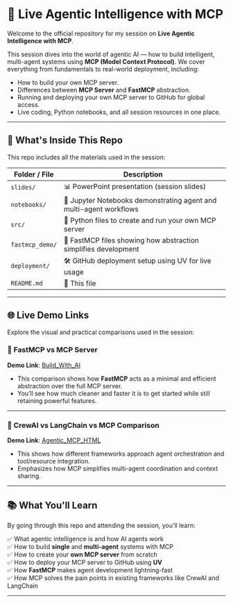 # 🧠 Live Agentic Intelligence with MCP

Welcome to the official repository for my session on **Live Agentic Intelligence with MCP**.

This session dives into the world of agentic AI — how to build intelligent, multi-agent systems using **MCP (Model Context Protocol)**. We cover everything from fundamentals to real-world deployment, including:

- How to build your own MCP server.
- Differences between **MCP Server** and **FastMCP** abstraction.
- Running and deploying your own MCP server to GitHub for global access.
- Live coding, Python notebooks, and all session resources in one place.

---

## 📁 What's Inside This Repo

This repo includes all the materials used in the session:

| Folder / File         | Description                                                                 |
|------------------------|-----------------------------------------------------------------------------|
| `slides/`              | 📊 PowerPoint presentation (session slides)                                |
| `notebooks/`           | 📓 Jupyter Notebooks demonstrating agent and multi-agent workflows          |
| `src/`                 | 🐍 Python files to create and run your own MCP server                       |
| `fastmcp_demo/`        | 🚀 FastMCP files showing how abstraction simplifies development             |
| `deployment/`          | 🛠️ GitHub deployment setup using UV for live usage                         |
| `README.md`            | 📘 This file                                                                 |

---

## 🌐 Live Demo Links

Explore the visual and practical comparisons used in the session:

### 🔹 FastMCP vs MCP Server

**Demo Link**: [Build_With_AI](https://goutham-nivass.github.io/Build_With_AI/)

- This comparison shows how **FastMCP** acts as a minimal and efficient abstraction over the full MCP server.
- You’ll see how much cleaner and faster it is to get started while still retaining powerful features.

---

### 🔹 CrewAI vs LangChain vs MCP Comparison

**Demo Link**: [Agentic_MCP_HTML](https://goutham-nivass.github.io/Agentic_MCP_HTML/)

- This shows how different frameworks approach agent orchestration and tool/resource integration.
- Emphasizes how MCP simplifies multi-agent coordination and context sharing.

---

## 📚 What You'll Learn

By going through this repo and attending the session, you'll learn:

✅ What agentic intelligence is and how AI agents work  
✅ How to build **single** and **multi-agent** systems with MCP  
✅ How to create your **own MCP server** from scratch  
✅ How to deploy your MCP server to GitHub using **UV**  
✅ How **FastMCP** makes agent development lightning-fast  
✅ How MCP solves the pain points in existing frameworks like CrewAI and LangChain  

---
